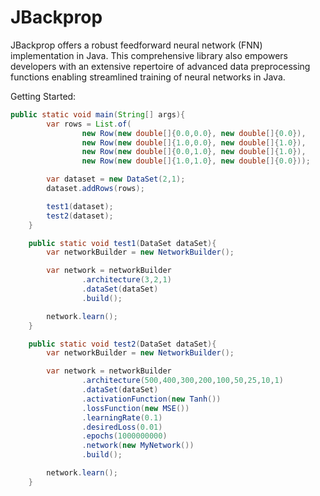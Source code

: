# JBackprop
JBackprop offers a robust feedforward neural network (FNN) implementation in Java. This comprehensive library also empowers developers with an extensive repertoire of advanced data preprocessing functions enabling streamlined training of neural networks in Java.

Getting Started:

```java
public static void main(String[] args){
        var rows = List.of(
                new Row(new double[]{0.0,0.0}, new double[]{0.0}),
                new Row(new double[]{1.0,0.0}, new double[]{1.0}),
                new Row(new double[]{0.0,1.0}, new double[]{1.0}),
                new Row(new double[]{1.0,1.0}, new double[]{0.0}));

        var dataset = new DataSet(2,1);
        dataset.addRows(rows);

        test1(dataset);
        test2(dataset);
    }

    public static void test1(DataSet dataSet){
        var networkBuilder = new NetworkBuilder();

        var network = networkBuilder
                .architecture(3,2,1)
                .dataSet(dataSet)
                .build();

        network.learn();
    }

    public static void test2(DataSet dataSet){
        var networkBuilder = new NetworkBuilder();

        var network = networkBuilder
                .architecture(500,400,300,200,100,50,25,10,1)
                .dataSet(dataSet)
                .activationFunction(new Tanh())
                .lossFunction(new MSE())
                .learningRate(0.1)
                .desiredLoss(0.01)
                .epochs(1000000000)
                .network(new MyNetwork())
                .build();

        network.learn();
    }
```
